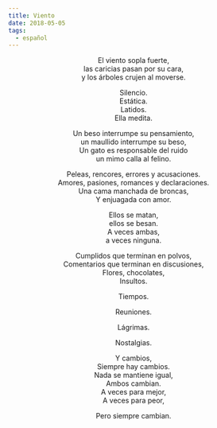 ```yaml
---
title: Viento
date: 2018-05-05
tags:
  - español
---
```

<div style="text-align: center;">
<p>
El viento sopla fuerte, <br>
las caricias pasan por su cara, <br> 
y los árboles crujen al moverse.
</p>

<p>
Silencio.<br>
Estática.<br>
Latidos.<br>
Ella medita.
</p>
<p>
Un beso interrumpe su pensamiento,<br>
un maullido interrumpe su beso,<br>
Un gato es responsable del ruido<br>
un mimo calla al felino.
</p>
<p>
Peleas, rencores, errores y acusaciones.<br>
Amores, pasiones, romances y declaraciones.<br>
Una cama manchada de broncas,<br>
Y enjuagada con amor.
</p>
<p>
Ellos se matan,<br>
ellos se besan.<br>
A veces ambas,<br>
a veces ninguna.
</p>
<p>
Cumplidos que terminan en polvos,<br>
Comentarios que terminan en discusiones,<br>
Flores, chocolates,<br>
Insultos.
</p>
<p>
Tiempos.
</p>
<p>
Reuniones.
</p>
<p>
Lágrimas.
</p>
<p>
Nostalgias.
</p>
<p>
Y cambios,<br>
Siempre hay cambios.<br>
Nada se mantiene igual,<br>
Ambos cambian.<br>
A veces para mejor,<br>
A veces para peor,
</p>
<p>
Pero siempre cambian.
</p>
</div>
